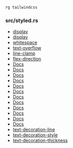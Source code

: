 
```rust
rg tailwindcss
```

### src/styled.rs

- [display](https://tailwindcss.com/docs/display)  
- [display](https://tailwindcss.com/docs/display)  
- [whitespace](https://tailwindcss.com/docs/whitespace#nowrap)  
- [text-overflow](https://tailwindcss.com/docs/text-overflow#truncate)  
- [line-clamp](https://tailwindcss.com/docs/line-clamp)  
- [flex-direction](https://tailwindcss.com/docs/flex-direction#row-reverse)  
- [Docs](https://tailwindcss.com/docs/flex#flex-1)  
- [Docs](https://tailwindcss.com/docs/flex-basis)  
- [Docs](https://tailwindcss.com/docs/flex-grow)  
- [Docs](https://tailwindcss.com/docs/flex-shrink)  
- [Docs](https://tailwindcss.com/docs/flex-wrap#dont-wrap)  
- [Docs](https://tailwindcss.com/docs/align-items#baseline)  
- [Docs](https://tailwindcss.com/docs/justify-content#space-around)  
- [Docs](https://tailwindcss.com/docs/align-content#stretch)  
- [Docs](https://tailwindcss.com/docs/font-size#setting-the-font-size)  
- [Docs](https://tailwindcss.com/docs/font-style#italicizing-text)  
- [Docs](https://tailwindcss.com/docs/font-style#displaying-text-normally)  
- [Docs](https://tailwindcss.com/docs/text-decoration-line#underling-text)  
- [text-decoration-line](https://tailwindcss.com/docs/text-decoration-line#adding-a-line-through-text)  
- [text-decoration-style](https://tailwindcss.com/docs/text-decoration-style)  
- [text-decoration-thickness](https://tailwindcss.com/docs/text-decoration-thickness)  
